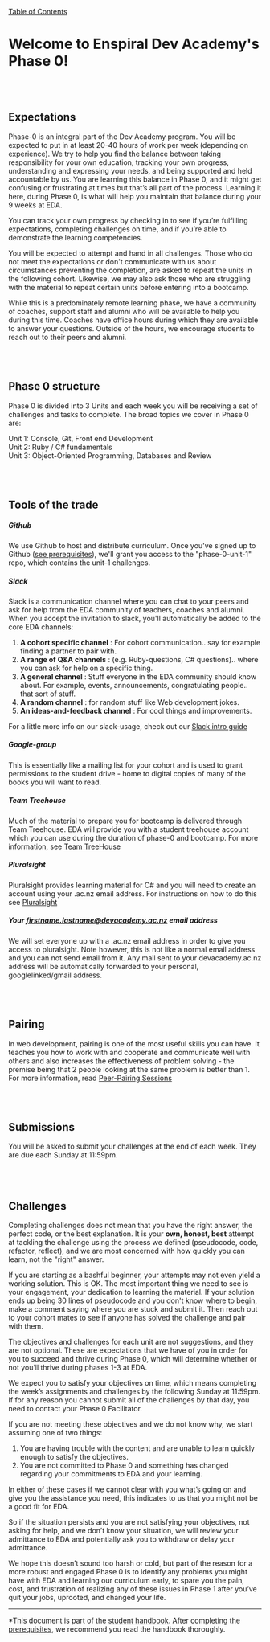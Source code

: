 [Table of Contents](readme.md)

# Welcome to Enspiral Dev Academy's Phase 0!

</br>  
</br>  
  
## Expectations
Phase-0 is an integral part of the Dev Academy program. You will be expected to put in at least 20-40 hours of work per week (depending on experience). We try to help you find the balance between taking responsibility for your own education, tracking your own progress, understanding and expressing your needs, and being supported and held accountable by us. You are learning this balance in Phase 0, and it might get confusing or frustrating at times but that’s all part of the process. Learning it here, during Phase 0, is what will help you maintain that balance during your 9 weeks at EDA.

You can track your own progress by checking in to see if you’re fulfilling expectations, completing challenges on time, and if you’re able to demonstrate the learning competencies. 

You will be expected to attempt and hand in all challenges. Those who do not meet the expectations or don't communicate with us about circumstances preventing the completion, are asked to repeat the units in the following cohort. 
Likewise, we may also ask those who are struggling with the material to repeat certain units before entering into a bootcamp. 

While this is a predominately remote learning phase, we have a community of coaches, support staff and alumni who will be available to help you during this time. Coaches have office hours during which they are available to answer your questions. Outside of the hours, we encourage students to reach out to their peers and alumni. 

</br>  
</br>  
  

  
## Phase 0 structure 
Phase 0 is divided into 3 Units and each week you will be receiving a set of challenges and tasks to complete. The broad topics we cover in Phase 0 are:

Unit 1: Console, Git, Front end Development  
Unit 2: Ruby / C# fundamentals  
Unit 3: Object-Oriented Programming, Databases and Review  

</br>  
</br>  
  


## Tools of the trade
##### Github
We use Github to host and distribute curriculum. Once you’ve signed up to Github ([see prerequisites](phase-0-prerequisites.md)), we'll grant you access to the "phase-0-unit-1" repo, which contains the unit-1 challenges.  
  
    
##### Slack 
Slack is a communication channel where you can chat to your peers and ask for help from the EDA community of teachers, coaches and alumni. When you accept the invitation to slack, you'll automatically be added to the core EDA channels:

1. **A cohort specific channel** : For cohort communication.. say for example finding a partner to pair with.
2. **A range of Q&A channels** : (e.g. Ruby-questions, C# questions).. where you can ask for help on a specific thing. 
3. **A general channel** : Stuff everyone in the EDA community should know about. For example, events, announcements, congratulating people.. that sort of stuff.
4. **A random channel** : for random stuff like Web development jokes.
5. **An ideas-and-feedback channel** : For cool things and improvements.  

For a little more info on our slack-usage, check out our [Slack intro guide](slack.md)

##### Google-group 
This is essentially like a mailing list for your cohort and is used to grant permissions to the student drive - home to digital copies of many of the books you will want to read.

##### Team Treehouse 
Much of the material to prepare you for bootcamp is delivered through Team Treehouse. EDA will provide you with a student treehouse account which you can use during the duration of phase-0 and bootcamp. For more information, see [Team TreeHouse](treehouse.md)

##### Pluralsight 
Pluralsight provides learning material for C# and you will need to create an account using your .ac.nz email address. For instructions on how to do this see [Pluralsight](pluralsight.md)

##### Your firstname.lastname@devacademy.ac.nz email address 
We will set everyone up with a .ac.nz email address in order to give you access to pluralsight. Note however, this is not like a normal email address and you can not send email from it. Any mail sent to your devacademy.ac.nz address will be automatically forwarded to your personal, googlelinked/gmail address. 

</br>  
</br>  
  

## Pairing 
In web development, pairing is one of the most useful skills you can have. It teaches you how to work with and cooperate and communicate well with others and also increases the effectiveness of problem solving - the premise being that 2 people looking at the same problem is better than 1. For more information, read [Peer-Pairing Sessions](pairing-in-phase-0.md)

</br>  
</br>  

## Submissions  
You will be asked to submit your challenges at the end of each week. They are due each Sunday at 11:59pm.  
</br>  
</br>  

## Challenges 
Completing challenges does not mean that you have the right answer, the perfect code, or the best explanation.  It is your **own, honest, best** attempt at tackling the challenge using the process we defined (pseudocode, code, refactor, reflect), and we are most concerned with how quickly you can learn, not the "right" answer.

If you are starting as a bashful beginner, your attempts may not even yield a working solution.  This is OK.  The most important thing we need to see is your engagement, your dedication to learning the material.  If your solution ends up being 30 lines of pseudocode and you don't know where to begin, make a comment saying where you are stuck and submit it.  Then reach out to your cohort mates to see if anyone has solved the challenge and pair with them.
  
The objectives and challenges for each unit are not suggestions, and they are not optional.  These are expectations that we have of you in order for you to succeed and thrive during Phase 0, which will determine whether or not you’ll thrive during phases 1-3 at EDA.

We expect you to satisfy your objectives on time, which means completing the week’s assignments and challenges by the following Sunday at 11:59pm.  If for any reason you cannot submit all of the challenges by that day, you need to contact your Phase 0 Facilitator.

If you are not meeting these objectives and we do not know why, we start assuming one of two things:

1. You are having trouble with the content and are unable to learn quickly enough to satisfy the objectives.
2. You are not committed to Phase 0 and something has changed regarding your commitments to EDA and your learning.

In either of these cases if we cannot clear with you what’s going on and give you the assistance you need, this indicates to us that you might not be a good fit for EDA.

So if the situation persists and you are not satisfying your objectives, not asking for help, and we don’t know your situation, we will review your admittance to EDA and potentially ask you to withdraw or delay your admittance.

We hope this doesn’t sound too harsh or cold, but part of the reason for a more robust and engaged Phase 0 is to identify any problems you might have with EDA and learning our curriculum early, to spare you the pain, cost, and frustration of realizing any of these issues in Phase 1 after you’ve quit your jobs, uprooted, and changed your life.
  
----------------------------
*This document is part of the [student handbook](readme.md). After completing the [prerequisites](phase-0-prerequisites.md), we recommend you read the handbook thoroughly. 
